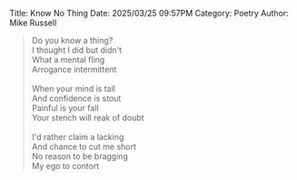 Title: Know No Thing
Date: 2025/03/25 09:57PM
Category: Poetry
Author: Mike Russell

> Do you know a thing?<br>
> I thought I did but didn't<br>
> What a mental fling<br>
> Arrogance intermittent<br><br>
> When your mind is tall<br>
> And confidence is stout<br>
> Painful is your fall<br>
> Your stench will reak of doubt<br><br>
> I'd rather claim a lacking<br>
> And chance to cut me short<br>
> No reason to be bragging<br>
> My ego to contort

